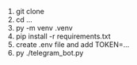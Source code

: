 

1. git clone
2. cd ...
3. py -m venv .venv
4. pip install -r requirements.txt
5. create .env file and add TOKEN=...
6. py ./telegram_bot.py